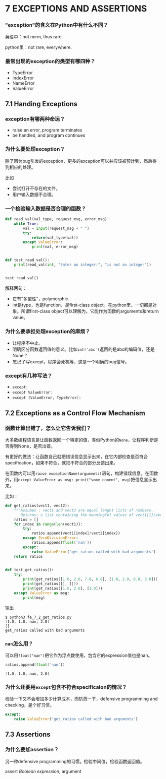 # 7 EXCEPTIONS AND ASSERTIONS


### "exception"的含义在Python中有什么不同？

英语中：not norm, thus rare.

python里：not rare, everywhere.


### 最常出现的exception的类型有哪四种？

- TypeError
- IndexError
- NameError
- ValueError


## 7.1 Handing Exceptions


### exception有哪两种命运？

- raise an error, program terminates
- be handled, and program continues


### 为什么要处理exception？

除了因为bug引发的exception，更多的exception可以并应该被预计到，然后得到相应的处理。

比如
- 尝试打开不存在的文件。
- 用户输入数据不合理。


### 一个检验输入数据是否合理的函数？

```python
def read_val(val_type, request_msg, error_msg):
    while True:
        val = input(request_msg + " ")
        try:
            return(val_type(val))
        except ValueError:
            print(val, error_msg)


def test_read_val():
    print(read_val(int, "Enter an integer:", "is not an integer"))


test_read_val()
```

解释两句：

- 它有"多型性"，polymorphic.
- int是type，也是function，是first-class object。在python里，一切都是对象。所谓first-class object可以理解为，它能作为函数的arguments和return value。


### 为什么要承担处理exception的麻烦？

- 让程序不中止。
- 明确区分函数返回值的意义。比如`int('abc')`返回的是abc的编码值，还是None？
- 忘记了写except，程序会死机等，这是一个明确的bug信号。


### except有几种写法？

- `except:`
- `except ValueError:`
- `except (ValueError, TypeError):`


## 7.2 Exceptions as a Control Flow Mechanism


### 函数计算出错了，怎么让它告诉我们？

大多数编程语言是让函数返回一个特定的值，类似Python的`None`，让程序判断是否得到None，是否出错。

有更好的做法：让函数自己就把错误信息显示出来，在它内部检查是否符合specification，如果不符合，就把不符合的部分反馈出来。

在函数内可以用`raise exceptionName(arguments)`语句，构建错误信息。在函数外，用`except ValueError as msg: print("some coment", msg)`把信息显示出来。

比如：

```python
def get_ratios(vect1, vect2):
    """Assumes : vect1 and vect2 are equal lenght lists of numbers.
       Returns: s list containing the meaningful values of vect1[1]/vect2[2]."""
    ratios = []
    for index in range(len(vect1)):
        try:
            ratios.append(vect1[index]/vect2[index])
        except ZeroDivisionError:
            ratios.append(float('nan'))
        except:
            raise ValueError('get_ratios called with bad arguments')
    return ratios
    

def test_get_ratios():
    try:
        print(get_ratios([1.0, 2.0, 7.0, 6.0], [1.0, 2.0, 0.0, 3.0]))
        print(get_ratios([], []))
        print(get_ratios([1.0, 2.0], [3.0]))
    except ValueError as msg:
        print(msg)
```
输出
```commandline
$ python3 fe_7_2_get_ratios.py 
[1.0, 1.0, nan, 2.0]
[]
get_ratios called with bad arguments
```


### `nan`怎么用？

可以用`float("nan")`把它作为浮点数使用，包含它的expression值也是nan。

```python
ratios.append(float('nan'))
```

```commandline
[1.0, 1.0, nan, 2.0]
```


### 为什么还要用`except`包含不符合specificaion的情况？

检验一下又不会增加多少计算成本，而防范一下，defensive programming and checking，是个好习惯。

```python
except:
    raise ValueError('get_ratios called with bad arguments')
```


## 7.3 Assertions


### 为什么要加assertion？

另一种defensive programming的习惯。检验中间值，检验函数返回值。

assert *Boolean expression*, argument
